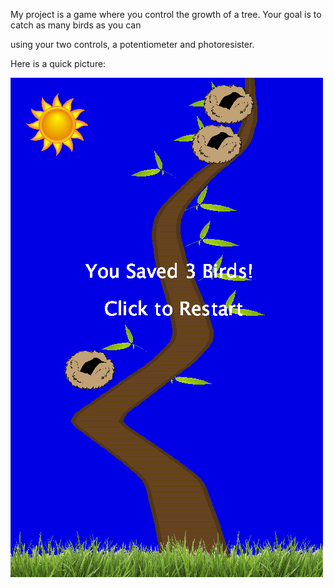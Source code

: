 My project is a game where you control the growth of a tree. Your goal is to catch as many birds as you can

using your two controls, a potentiometer and photoresister.

Here is a quick picture:

![](FinalProjectPicture.png)

